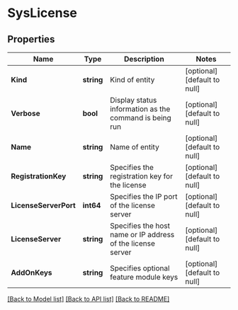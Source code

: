 # SysLicense

## Properties
Name | Type | Description | Notes
------------ | ------------- | ------------- | -------------
**Kind** | **string** | Kind of entity | [optional] [default to null]
**Verbose** | **bool** | Display status information as the command is being run | [optional] [default to null]
**Name** | **string** | Name of entity | [optional] [default to null]
**RegistrationKey** | **string** | Specifies the registration key for the license | [optional] [default to null]
**LicenseServerPort** | **int64** | Specifies the IP port of the license server | [optional] [default to null]
**LicenseServer** | **string** | Specifies the host name or IP address of the license server | [optional] [default to null]
**AddOnKeys** | **string** | Specifies optional feature module keys | [optional] [default to null]

[[Back to Model list]](../README.md#documentation-for-models) [[Back to API list]](../README.md#documentation-for-api-endpoints) [[Back to README]](../README.md)


